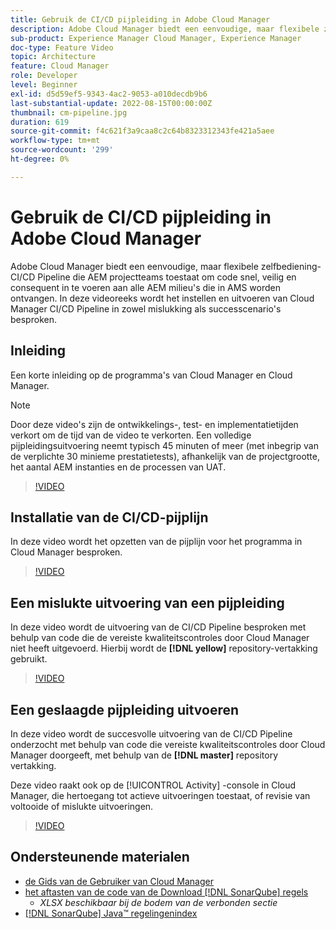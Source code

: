 ```yaml
---
title: Gebruik de CI/CD pijpleiding in Adobe Cloud Manager
description: Adobe Cloud Manager biedt een eenvoudige, maar flexibele zelfbediening-CI/CD Pipeline die AEM projectteams toestaat om code snel, veilig en consequent in te voeren aan alle AEM milieu's die in AMS worden ontvangen. In deze videoreeks wordt het instellen en uitvoeren van Cloud Manager CI/CD Pipeline in zowel mislukking als successcenario's besproken.
sub-product: Experience Manager Cloud Manager, Experience Manager
doc-type: Feature Video
topic: Architecture
feature: Cloud Manager
role: Developer
level: Beginner
exl-id: d5d59ef5-9343-4ac2-9053-a010decdb9b6
last-substantial-update: 2022-08-15T00:00:00Z
thumbnail: cm-pipeline.jpg
duration: 619
source-git-commit: f4c621f3a9caa8c2c64b8323312343fe421a5aee
workflow-type: tm+mt
source-wordcount: '299'
ht-degree: 0%

---
```


# Gebruik de CI/CD pijpleiding in Adobe Cloud Manager

Adobe Cloud Manager biedt een eenvoudige, maar flexibele zelfbediening-CI/CD Pipeline die AEM projectteams toestaat om code snel, veilig en consequent in te voeren aan alle AEM milieu&#39;s die in AMS worden ontvangen. In deze videoreeks wordt het instellen en uitvoeren van Cloud Manager CI/CD Pipeline in zowel mislukking als successcenario&#39;s besproken.

## Inleiding

Een korte inleiding op de programma&#39;s van Cloud Manager en Cloud Manager.

>[!NOTE]
>
>Door deze video&#39;s zijn de ontwikkelings-, test- en implementatietijden verkort om de tijd van de video te verkorten. Een volledige pijpleidingsuitvoering neemt typisch 45 minuten of meer (met inbegrip van de verplichte 30 minieme prestatietests), afhankelijk van de projectgrootte, het aantal AEM instanties en de processen van UAT.

>[!VIDEO](https://video.tv.adobe.com/v/23082?quality=12&learn=on)

## Installatie van de CI/CD-pijplijn

In deze video wordt het opzetten van de pijplijn voor het programma in Cloud Manager besproken.

>[!VIDEO](https://video.tv.adobe.com/v/23083?quality=12&learn=on)

## Een mislukte uitvoering van een pijpleiding

In deze video wordt de uitvoering van de CI/CD Pipeline besproken met behulp van code die de vereiste kwaliteitscontroles door Cloud Manager niet heeft uitgevoerd. Hierbij wordt de **[!DNL yellow]** repository-vertakking gebruikt.

>[!VIDEO](https://video.tv.adobe.com/v/23084?quality=12&learn=on)

## Een geslaagde pijpleiding uitvoeren

In deze video wordt de succesvolle uitvoering van de CI/CD Pipeline onderzocht met behulp van code die vereiste kwaliteitscontroles door Cloud Manager doorgeeft, met behulp van de **[!DNL master]** repository vertakking.

Deze video raakt ook op de [!UICONTROL Activity] -console in Cloud Manager, die hertoegang tot actieve uitvoeringen toestaat, of revisie van voltooide of mislukte uitvoeringen.

>[!VIDEO](https://video.tv.adobe.com/v/23085?quality=12&learn=on)

## Ondersteunende materialen

* [ de Gids van de Gebruiker van Cloud Manager ](https://experienceleague.adobe.com/docs/experience-manager-cloud-manager/content/introduction.html)
* [ het aftasten van de code van de Download  [!DNL SonarQube]  regels ](https://experienceleague.adobe.com/docs/experience-manager-cloud-manager/content/using/code-quality-testing.html)
   * *XLSX beschikbaar bij de bodem van de verbonden sectie*
* [[!DNL SonarQube]  Java™ regelingenindex ](https://rules.sonarsource.com/java/)
